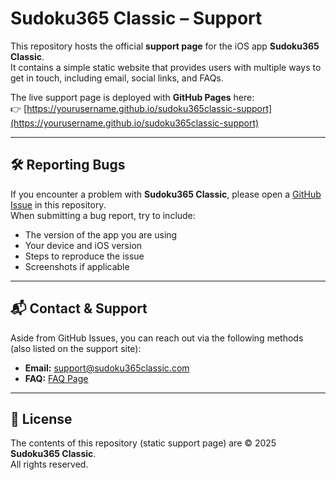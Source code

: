 # Sudoku365 Classic – Support

This repository hosts the official **support page** for the iOS app **Sudoku365 Classic**.  
It contains a simple static website that provides users with multiple ways to get in touch, including email, social links, and FAQs.  

The live support page is deployed with **GitHub Pages** here:  
👉 [https://yourusername.github.io/sudoku365classic-support](https://yourusername.github.io/sudoku365classic-support)

---

## 🛠️ Reporting Bugs

If you encounter a problem with **Sudoku365 Classic**, please open a [GitHub Issue](../../issues) in this repository.  
When submitting a bug report, try to include:  
- The version of the app you are using  
- Your device and iOS version  
- Steps to reproduce the issue  
- Screenshots if applicable  

---

## 📬 Contact & Support

Aside from GitHub Issues, you can reach out via the following methods (also listed on the support site):  
- **Email:** [support@sudoku365classic.com](mailto:support@sudoku365classic.com)  
- **FAQ:** [FAQ Page](https://yourdomain.com/faq)  

---

## 📄 License

The contents of this repository (static support page) are © 2025 **Sudoku365 Classic**.  
All rights reserved.  
